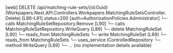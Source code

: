 [web] DELETE /api/matching-rule-sets/{id:Guid}  (Workpapers.Next.API.Controllers.Workpapers.MatchingRuleSetsController.Delete)  [L86–L91] status=200 [auth=AuthorizationPolicies.Administrator]
  └─ calls MatchingRuleSetRepository.Remove [L90]
  └─ calls MatchingRuleSetRepository.WriteQuery [L89]
  └─ delete MatchingRuleSet [L90]
    └─ reads_from MatchingRuleSets
  └─ write MatchingRuleSet [L89]
    └─ reads_from MatchingRuleSets
  └─ uses_service IControlledRepository<MatchingRuleSet>
    └─ method WriteQuery [L89]
      └─ ... (no implementation details available)

